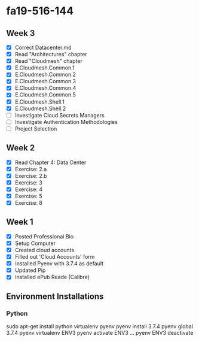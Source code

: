 # fa19-516-144

## Week 3

- [X] Correct Datacenter.md
- [X] Read "Architectures" chapter
- [X] Read "Cloudmesh" chapter
- [X] E.Cloudmesh.Common.1
- [X] E.Cloudmesh.Common.2
- [X] E.Cloudmesh.Common.3
- [X] E.Cloudmesh.Common.4
- [X] E.Cloudmesh.Common.5
- [X] E.Cloudmesh.Shell.1
- [X] E.Cloudmesh.Shell.2
- [ ] Investigate Cloud Secrets Managers
- [ ] Investigate Authentication Methodologies
- [ ] Project Selection

## Week 2

- [X] Read Chapter 4: Data Center
- [X] Exercise: 2.a
- [X] Exercise: 2.b
- [X] Exercise: 3
- [X] Exercise: 4
- [X] Exercise: 5
- [X] Exercise: 8

## Week 1

- [x] Posted Professional Bio
- [X] Setup Computer
- [X] Created cloud accounts
- [X] Filled out 'Cloud Accounts' form
- [X] Installed Pyenv with 3.7.4 as default
- [X] Updated Pip
- [X] installed ePub Reade (Calibre)

## Environment Installations

### Python

sudo apt-get install python virtualenv pyenv
pyenv install 3.7.4
pyenv global 3.7.4
pyenv virtualenv ENV3
pyenv activate ENV3
...
pyenv ENV3 deactivate
